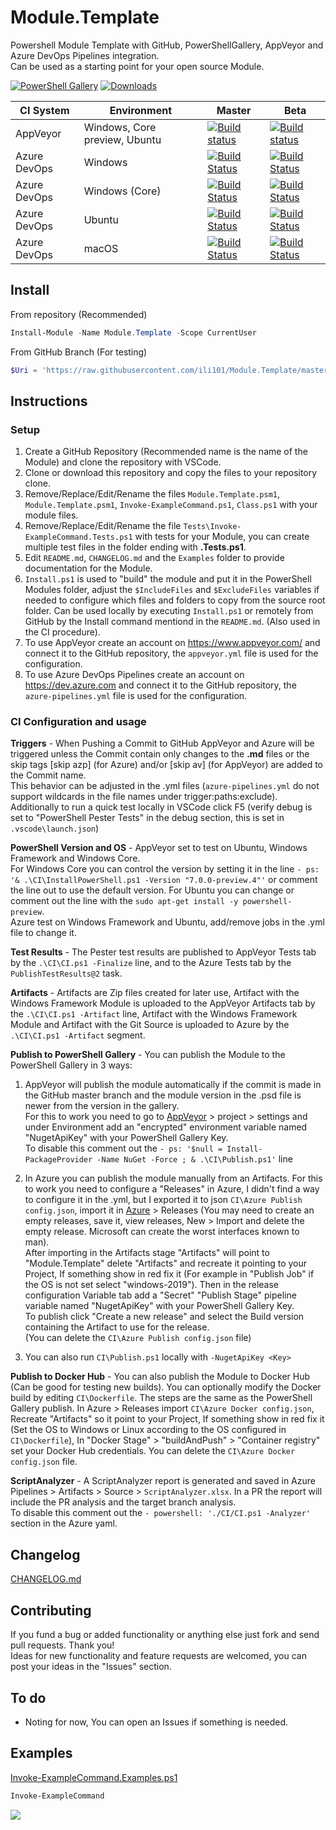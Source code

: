 # Module.Template
Powershell Module Template with GitHub, PowerShellGallery, AppVeyor and Azure DevOps Pipelines integration.<BR />
Can be used as a starting point for your open source Module.

[![PowerShell Gallery](https://img.shields.io/powershellgallery/v/Module.Template.svg)](https://www.powershellgallery.com/packages/Module.Template/)
[![Downloads](https://img.shields.io/powershellgallery/dt/Module.Template.svg)](https://www.powershellgallery.com/packages/Module.Template/)

| CI System    | Environment                   | Master                                                                                                                                                                                                                                         | Beta                                                                                                                                                                                                                                       |
|--------------|-------------------------------|------------------------------------------------------------------------------------------------------------------------------------------------------------------------------------------------------------------------------------------------|--------------------------------------------------------------------------------------------------------------------------------------------------------------------------------------------------------------------------------------------|
| AppVeyor     | Windows, Core preview, Ubuntu | [![Build status](https://ci.appveyor.com/api/projects/status/fyuu9hnl68ttn35n/branch/master?svg=true)](https://ci.appveyor.com/project/ili101/Module-Template)                                                                                 | [![Build status](https://ci.appveyor.com/api/projects/status/fyuu9hnl68ttn35n/branch/Beta?svg=true)](https://ci.appveyor.com/project/ili101/Module-Template)                                                                               |
| Azure DevOps | Windows                       | [![Build Status](https://dev.azure.com/ili101/Module.Template/_apis/build/status/ili101.Module.Template?branchName=master&jobName=Windows)](https://dev.azure.com/ili101/Module.Template/_build/latest?definitionId=1&branchName=master)       | [![Build Status](https://dev.azure.com/ili101/Module.Template/_apis/build/status/ili101.Module.Template?branchName=Beta&jobName=Windows)](https://dev.azure.com/ili101/Module.Template/_build/latest?definitionId=1&branchName=Beta)       |
| Azure DevOps | Windows (Core)                | [![Build Status](https://dev.azure.com/ili101/Module.Template/_apis/build/status/ili101.Module.Template?branchName=master&jobName=WindowsPSCore)](https://dev.azure.com/ili101/Module.Template/_build/latest?definitionId=1&branchName=master) | [![Build Status](https://dev.azure.com/ili101/Module.Template/_apis/build/status/ili101.Module.Template?branchName=Beta&jobName=WindowsPSCore)](https://dev.azure.com/ili101/Module.Template/_build/latest?definitionId=1&branchName=Beta) |
| Azure DevOps | Ubuntu                        | [![Build Status](https://dev.azure.com/ili101/Module.Template/_apis/build/status/ili101.Module.Template?branchName=master&jobName=Ubuntu)](https://dev.azure.com/ili101/Module.Template/_build/latest?definitionId=1&branchName=master)        | [![Build Status](https://dev.azure.com/ili101/Module.Template/_apis/build/status/ili101.Module.Template?branchName=Beta&jobName=Ubuntu)](https://dev.azure.com/ili101/Module.Template/_build/latest?definitionId=1&branchName=Beta)        |
| Azure DevOps | macOS                         | [![Build Status](https://dev.azure.com/ili101/Module.Template/_apis/build/status/ili101.Module.Template?branchName=master&jobName=macOS)](https://dev.azure.com/ili101/Module.Template/_build/latest?definitionId=1&branchName=master)         | [![Build Status](https://dev.azure.com/ili101/Module.Template/_apis/build/status/ili101.Module.Template?branchName=Beta&jobName=macOS)](https://dev.azure.com/ili101/Module.Template/_build/latest?definitionId=1&branchName=Beta)         |

## Install
From repository (Recommended)
```PowerShell
Install-Module -Name Module.Template -Scope CurrentUser
```
From GitHub Branch (For testing)
```PowerShell
$Uri = 'https://raw.githubusercontent.com/ili101/Module.Template/master/Install.ps1'; & ([Scriptblock]::Create((irm $Uri))) -FromGitHub $Uri
```

## Instructions
### Setup
1. Create a GitHub Repository (Recommended name is the name of the Module) and clone the repository with VSCode.
2. Clone or download this repository and copy the files to your repository clone.
3. Remove/Replace/Edit/Rename the files `Module.Template.psm1`, `Module.Template.psm1`, `Invoke-ExampleCommand.ps1`, `Class.ps1` with your module files.
4. Remove/Replace/Edit/Rename the file `Tests\Invoke-ExampleCommand.Tests.ps1` with tests for your Module, you can create multiple test files in the folder ending with **.Tests.ps1**.
5. Edit `README.md`, `CHANGELOG.md` and the `Examples` folder to provide documentation for the Module.
6. `Install.ps1` is used to "build" the module and put it in the PowerShell Modules folder, adjust the `$IncludeFiles` and `$ExcludeFiles` variables if needed to configure which files and folders to copy from the source root folder. Can be used locally by executing `Install.ps1` or remotely from GitHub by the Install command mentiond in the `README.md`. (Also used in the CI procedure).
7. To use AppVeyor create an account on https://www.appveyor.com/ and connect it to the GitHub repository, the `appveyor.yml` file is used for the configuration.
8. To use Azure DevOps Pipelines create an account on https://dev.azure.com and connect it to the GitHub repository, the `azure-pipelines.yml` file is used for the configuration.
### CI Configuration and usage
**Triggers** - When Pushing a Commit to GitHub AppVeyor and Azure will be triggered unless the Commit contain only changes to the **.md** files or the skip tags [skip azp] (for Azure) and/or [skip av] (for AppVeyor) are added to the Commit name.<BR />
This behavior can be adjusted in the .yml files (`azure-pipelines.yml` do not support wildcards in the file names under trigger:paths:exclude).<BR />
Additionally to run a quick test locally in VSCode click F5 (verify debug is set to "PowerShell Pester Tests" in the debug section, this is set in `.vscode\launch.json`)

**PowerShell Version and OS** - AppVeyor set to test on Ubuntu, Windows Framework and Windows Core.<BR />
For Windows Core you can control the version by setting it in the line `- ps: '& .\CI\InstallPowerShell.ps1 -Version "7.0.0-preview.4"'` or comment the line out to use the default version.
For Ubuntu you can change or comment out the line with the `sudo apt-get install -y powershell-preview`.<BR />
Azure test on Windows Framework and Ubuntu, add/remove jobs in the .yml file to change it.

**Test Results** - The Pester test results are published to AppVeyor Tests tab by the `.\CI\CI.ps1 -Finalize` line, and to the Azure Tests tab by the `PublishTestResults@2` task.

**Artifacts** - Artifacts are Zip files created for later use, Artifact with the Windows Framework Module is uploaded to the AppVeyor Artifacts tab by the `.\CI\CI.ps1 -Artifact` line, Artifact with the Windows Framework Module and Artifact with the Git Source is uploaded to Azure by the `.\CI\CI.ps1 -Artifact` segment.

**Publish to PowerShell Gallery** - You can publish the Module to the PowerShell Gallery in 3 ways:<BR />
1. AppVeyor will publish the module automatically if the commit is made in the GitHub master branch and the module version in the .psd file is newer from the version in the gallery.<BR />
For this to work you need to go to [AppVeyor](https://www.appveyor.com/) > project > settings and under Environment add an "encrypted" environment variable named "NugetApiKey" with your PowerShell Gallery Key.<BR />
To disable this comment out the `- ps: '$null = Install-PackageProvider -Name NuGet -Force ; & .\CI\Publish.ps1'` line

1. In Azure you can publish the module manually from an Artifacts. For this to work you need to configure a "Releases" in Azure, I didn't find a way to configure it in the .yml, but I exported it to json `CI\Azure Publish config.json`, import it in [Azure](https://dev.azure.com) > Releases (You may need to create an empty releases, save it, view releases, New > Import and delete the empty release. Microsoft can create the worst interfaces known to man).<BR />
After importing in the Artifacts stage "Artifacts" will point to "Module.Template" delete "Artifacts" and recreate it pointing to your Project, If something show in red fix it (For example in "Publish Job" if the OS is not set select "windows-2019"). Then in the release configuration Variable tab add a "Secret" "Publish Stage" pipeline variable named "NugetApiKey" with your PowerShell Gallery Key.<BR />
To publish click "Create a new release" and select the Build version containing the Artifact to use for the release.<BR />
(You can delete the `CI\Azure Publish config.json` file)

1. You can also run `CI\Publish.ps1` locally with `-NugetApiKey <Key>`

**Publish to Docker Hub** - You can also publish the Module to Docker Hub (Can be good for testing new builds). You can optionally modify the Docker build by editing `CI\Dockerfile`.
The steps are the same as the PowerShell Gallery publish. In Azure > Releases import `CI\Azure Docker config.json`, Recreate "Artifacts" so it point to your Project, If something show in red fix it (Set the OS to Windows or Linux according to the OS configured in `CI\Dockerfile`), In "Docker Stage" > "buildAndPush" > "Container registry" set your Docker Hub credentials. You can delete the `CI\Azure Docker config.json` file.

**ScriptAnalyzer** - A ScriptAnalyzer report is generated and saved in Azure Pipelines > Artifacts > Source > `ScriptAnalyzer.xlsx`. In a PR the report will include the PR analysis and the target branch analysis.<BR />
To disable this comment out the `- powershell: './CI/CI.ps1 -Analyzer'` section in the Azure yaml.

##  Changelog
[CHANGELOG.md](https://github.com/ili101/Module.Template/blob/master/CHANGELOG.md)

## Contributing
If you fund a bug or added functionality or anything else just fork and send pull requests. Thank you!<BR />
Ideas for new functionality and feature requests are welcomed, you can post your ideas in the "Issues" section.

## To do
* Noting for now, You can open an Issues if something is needed.

## Examples
[Invoke-ExampleCommand.Examples.ps1](https://github.com/ili101/Module.Template/blob/master/Examples/Invoke-ExampleCommand.Examples.ps1)
```PowerShell
Invoke-ExampleCommand
```

![](https://raw.githubusercontent.com/ili101/Module.Template/master/Examples/Example1.png)
